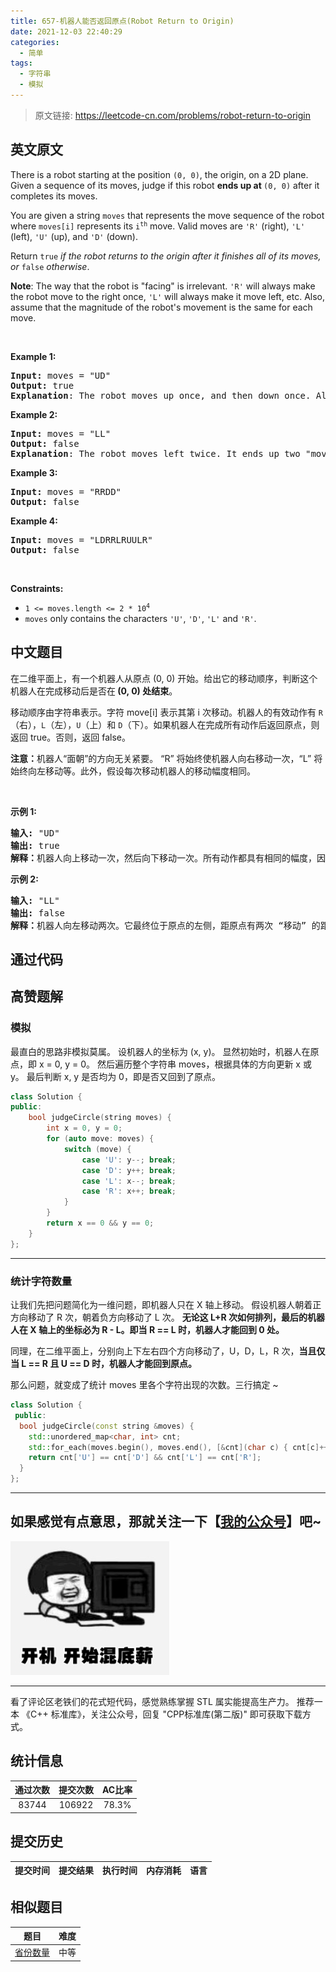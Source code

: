```yaml
---
title: 657-机器人能否返回原点(Robot Return to Origin)
date: 2021-12-03 22:40:29
categories:
  - 简单
tags:
  - 字符串
  - 模拟
---
```


> 原文链接: https://leetcode-cn.com/problems/robot-return-to-origin


## 英文原文
<div><p>There is a robot starting at the position <code>(0, 0)</code>, the origin, on a 2D plane. Given a sequence of its moves, judge if this robot <strong>ends up at </strong><code>(0, 0)</code> after it completes its moves.</p>

<p>You are given a string <code>moves</code> that represents the move sequence of the robot where <code>moves[i]</code> represents its <code>i<sup>th</sup></code> move. Valid moves are <code>&#39;R&#39;</code> (right), <code>&#39;L&#39;</code> (left), <code>&#39;U&#39;</code> (up), and <code>&#39;D&#39;</code> (down).</p>

<p>Return <code>true</code><em> if the robot returns to the origin after it finishes all of its moves, or </em><code>false</code><em> otherwise</em>.</p>

<p><strong>Note</strong>: The way that the robot is &quot;facing&quot; is irrelevant. <code>&#39;R&#39;</code> will always make the robot move to the right once, <code>&#39;L&#39;</code> will always make it move left, etc. Also, assume that the magnitude of the robot&#39;s movement is the same for each move.</p>

<p>&nbsp;</p>
<p><strong>Example 1:</strong></p>

<pre>
<strong>Input:</strong> moves = &quot;UD&quot;
<strong>Output:</strong> true
<strong>Explanation</strong>: The robot moves up once, and then down once. All moves have the same magnitude, so it ended up at the origin where it started. Therefore, we return true.
</pre>

<p><strong>Example 2:</strong></p>

<pre>
<strong>Input:</strong> moves = &quot;LL&quot;
<strong>Output:</strong> false
<strong>Explanation</strong>: The robot moves left twice. It ends up two &quot;moves&quot; to the left of the origin. We return false because it is not at the origin at the end of its moves.
</pre>

<p><strong>Example 3:</strong></p>

<pre>
<strong>Input:</strong> moves = &quot;RRDD&quot;
<strong>Output:</strong> false
</pre>

<p><strong>Example 4:</strong></p>

<pre>
<strong>Input:</strong> moves = &quot;LDRRLRUULR&quot;
<strong>Output:</strong> false
</pre>

<p>&nbsp;</p>
<p><strong>Constraints:</strong></p>

<ul>
	<li><code>1 &lt;= moves.length &lt;= 2 * 10<sup>4</sup></code></li>
	<li><code>moves</code> only contains the characters <code>&#39;U&#39;</code>, <code>&#39;D&#39;</code>, <code>&#39;L&#39;</code> and <code>&#39;R&#39;</code>.</li>
</ul>
</div>

## 中文题目
<div><p>在二维平面上，有一个机器人从原点 (0, 0) 开始。给出它的移动顺序，判断这个机器人在完成移动后是否在<strong>&nbsp;(0, 0) 处结束</strong>。</p>

<p>移动顺序由字符串表示。字符 move[i] 表示其第 i 次移动。机器人的有效动作有&nbsp;<code>R</code>（右），<code>L</code>（左），<code>U</code>（上）和 <code>D</code>（下）。如果机器人在完成所有动作后返回原点，则返回 true。否则，返回 false。</p>

<p><strong>注意：</strong>机器人&ldquo;面朝&rdquo;的方向无关紧要。 &ldquo;R&rdquo; 将始终使机器人向右移动一次，&ldquo;L&rdquo; 将始终向左移动等。此外，假设每次移动机器人的移动幅度相同。</p>

<p>&nbsp;</p>

<p><strong>示例 1:</strong></p>

<pre><strong>输入:</strong> &quot;UD&quot;
<strong>输出:</strong> true
<strong>解释：</strong>机器人向上移动一次，然后向下移动一次。所有动作都具有相同的幅度，因此它最终回到它开始的原点。因此，我们返回 true。</pre>

<p><strong>示例 2:</strong></p>

<pre><strong>输入:</strong> &quot;LL&quot;
<strong>输出:</strong> false
<strong>解释：</strong>机器人向左移动两次。它最终位于原点的左侧，距原点有两次 &ldquo;移动&rdquo; 的距离。我们返回 false，因为它在移动结束时没有返回原点。</pre>
</div>

## 通过代码
<RecoDemo>
</RecoDemo>


## 高赞题解
### 模拟
最直白的思路非模拟莫属。
设机器人的坐标为 (x, y)。
显然初始时，机器人在原点，即 x = 0, y = 0。
然后遍历整个字符串 moves，根据具体的方向更新 x 或 y。
最后判断 x, y 是否均为 0，即是否又回到了原点。

```cpp
class Solution {
public:
    bool judgeCircle(string moves) {
        int x = 0, y = 0;
        for (auto move: moves) {
            switch (move) {
                case 'U': y--; break;
                case 'D': y++; break;
                case 'L': x--; break;
                case 'R': x++; break;
            }
        }
        return x == 0 && y == 0;
    }
};
```

****
### 统计字符数量
让我们先把问题简化为一维问题，即机器人只在 X 轴上移动。
假设机器人朝着正方向移动了 R 次，朝着负方向移动了 L 次。
**无论这 L+R 次如何排列，最后的机器人在 X 轴上的坐标必为 R - L。即当 R == L 时，机器人才能回到 0 处。**

同理，在二维平面上，分别向上下左右四个方向移动了，U，D，L，R 次，**当且仅当 L == R 且 U == D 时，机器人才能回到原点。**

那么问题，就变成了统计 moves 里各个字符出现的次数。三行搞定 ~

```cpp
class Solution {
 public:
  bool judgeCircle(const string &moves) {
    std::unordered_map<char, int> cnt;
    std::for_each(moves.begin(), moves.end(), [&cnt](char c) { cnt[c]++; });
    return cnt['U'] == cnt['D'] && cnt['L'] == cnt['R'];
  }
};
```

****

## 如果感觉有点意思，那就关注一下【[我的公众号](https://blog.csdn.net/Time_Limit/article/details/108179387)】吧~

![image.png](../images/robot-return-to-origin-0.png)


****
看了评论区老铁们的花式短代码，感觉熟练掌握 STL 属实能提高生产力。
推荐一本 《C++ 标准库》，关注公众号，回复 "CPP标准库(第二版)" 即可获取下载方式。




## 统计信息
| 通过次数 | 提交次数 | AC比率 |
| :------: | :------: | :------: |
|    83744    |    106922    |   78.3%   |

## 提交历史
| 提交时间 | 提交结果 | 执行时间 |  内存消耗  | 语言 |
| :------: | :------: | :------: | :--------: | :--------: |


## 相似题目
|                             题目                             | 难度 |
| :----------------------------------------------------------: | :---------: |
| [省份数量](https://leetcode-cn.com/problems/number-of-provinces/) | 中等|
